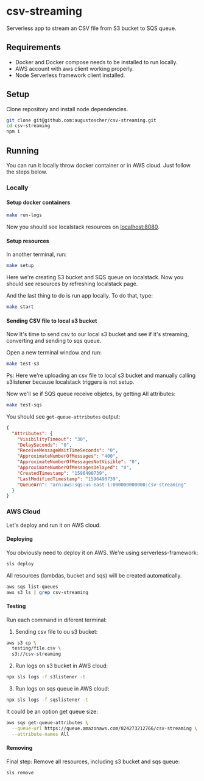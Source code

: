 # csv-streaming

Serverless app to stream an CSV file from S3 bucket to SQS queue.

## Requirements

- Docker and Docker compose needs to be installed to run locally.
- AWS account with aws client working properly.
- Node Serverless framework client installed.

## Setup

Clone repository and install node dependencies.

```bash
git clone git@github.com:augustoscher/csv-streaming.git
cd csv-streaming
npm i
```

## Running

You can run it locally throw docker container or in AWS cloud. Just follow the steps below.

### Locally

#### Setup docker containers

```bash
make run-logs
```

Now you should see localstack resources on [localhost:8080](http://localhost:8080/#!/infra).

#### Setup resources

In another terminal, run:

```bash
make setup
```

Here we're creating S3 bucket and SQS queue on localstack.
Now you should see resources by refreshing localstack page.

And the last thing to do is run app locally. To do that, type:

```bash
make start
```

#### Sending CSV file to local s3 bucket

Now It's time to send csv to our local s3 bucket and see if it's streaming, converting and sending to sqs queue.

Open a new terminal window and run:

```bash
make test-s3
```

Ps: Here we're uploading an csv file to local s3 bucket and manually calling s3listener because localstack triggers is not setup.

Now we'll se if SQS queue receive objetcs, by getting All attributes:

```bash
make test-sqs
```

You should see `get-queue-attributes` output:

```json
{
  "Attributes": {
    "VisibilityTimeout": "30",
    "DelaySeconds": "0",
    "ReceiveMessageWaitTimeSeconds": "0",
    "ApproximateNumberOfMessages": "400",
    "ApproximateNumberOfMessagesNotVisible": "0",
    "ApproximateNumberOfMessagesDelayed": "0",
    "CreatedTimestamp": "1596490739",
    "LastModifiedTimestamp": "1596490739",
    "QueueArn": "arn:aws:sqs:us-east-1:000000000000:csv-streaming"
  }
}
```

### AWS Cloud

Let's deploy and run it on AWS cloud.

#### Deploying

You obviously need to deploy it on AWS. We're using serverless-framework:

```bash
sls deploy
```

All resources (lambdas, bucket and sqs) will be created automatically.

```bash
aws sqs list-queues
aws s3 ls | grep csv-streaming
```

#### Testing

Run each command in diferent terminal:

1. Sending csv file to ou s3 bucket:

```bash
aws s3 cp \
  testing/file.csv \
  s3://csv-streaming
```

2. Run logs on s3 bucket in AWS cloud:

```bash
npx sls logs -f s3listener -t
```

3. Run logs on sqs queue in AWS cloud:

```bash
npx sls logs -f sqslistener -t
```

It could be an option get queue size:
```bash
aws sqs get-queue-attributes \
  --queue-url https://queue.amazonaws.com/824273212766/csv-streaming \
  --attribute-names All
```

#### Removing

Final step: Remove all resources, including s3 bucket and sqs queue:

```bash
sls remove
```
